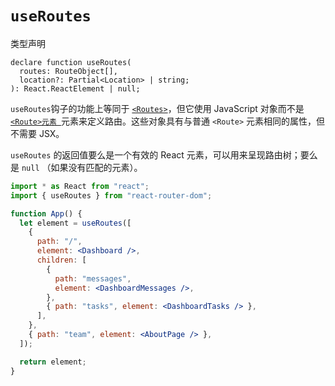 # `useRoutes`

类型声明

```tsx
declare function useRoutes(
  routes: RouteObject[],
  location?: Partial<Location> | string;
): React.ReactElement | null;
```

 `useRoutes`钩子的功能上等同于 [`<Routes>`](https://baimingxuan.github.io/react-router6-doc/components/routes)，但它使用 JavaScript 对象而不是 [`<Route>元素 `](https://baimingxuan.github.io/react-router6-doc/components/route)元素来定义路由。这些对象具有与普通 `<Route>` 元素相同的属性，但不需要 JSX。

`useRoutes` 的返回值要么是一个有效的 React 元素，可以用来呈现路由树；要么是 `null` （如果没有匹配的元素）。

```jsx
import * as React from "react";
import { useRoutes } from "react-router-dom";

function App() {
  let element = useRoutes([
    {
      path: "/",
      element: <Dashboard />,
      children: [
        {
          path: "messages",
          element: <DashboardMessages />,
        },
        { path: "tasks", element: <DashboardTasks /> },
      ],
    },
    { path: "team", element: <AboutPage /> },
  ]);

  return element;
}
```